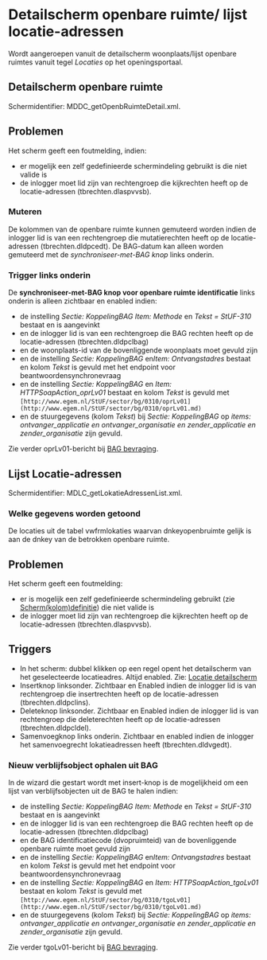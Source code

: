 # Detailscherm openbare ruimte/ lijst locatie-adressen

Wordt aangeroepen vanuit de detailscherm woonplaats/lijst openbare ruimtes vanuit tegel _Locaties_ op het openingsportaal.

## Detailscherm openbare ruimte

Schermidentifier: MDDC_getOpenbRuimteDetail.xml.

## Problemen

Het scherm geeft een foutmelding, indien:

- er mogelijk een zelf gedefinieerde schermindeling gebruikt is die niet valide is
- de inlogger moet lid zijn van rechtengroep die kijkrechten heeft op de locatie-adressen (tbrechten.dlaspvvsb).

### Muteren

De kolommen van de openbare ruimte kunnen gemuteerd worden indien de inlogger lid is van een rechtengroep die mutatierechten heeft op de locatie-adressen (tbrechten.dldpcedt). De BAG-datum kan alleen worden gemuteerd met de _synchroniseer-met-BAG knop_ links onderin.

### Trigger links onderin

De **synchroniseer-met-BAG knop voor openbare ruimte identificatie** links onderin is alleen zichtbaar en enabled indien:

- de instelling _Sectie: KoppelingBAG Item: Methode_ en _Tekst = StUF-310_ bestaat en is aangevinkt
- en de inlogger lid is van een rechtengroep die BAG rechten heeft op de locatie-adressen (tbrechten.dldpclbag)
- en de woonplaats-id van de bovenliggende woonplaats moet gevuld zijn
- en de instelling _Sectie: KoppelingBAG_ en*Item: Ontvangstadres* bestaat en kolom _Tekst_ is gevuld met het endpoint voor beantwoordensynchronevraag
- en de instelling _Sectie: KoppelingBAG_ en _Item: HTTPSoapAction_oprLv01_ bestaat en kolom _Tekst_ is gevuld met `[http://www.egem.nl/StUF/sector/bg/0310/oprLv01](http://www.egem.nl/StUF/sector/bg/0310/oprLv01.md)`
- en de stuurgegevens (kolom _Tekst_) bij _Sectie: KoppelingBAG_ op _items: ontvanger_applicatie en ontvanger_organisatie en zender_applicatie en zender_organisatie_ zijn gevuld.

Zie verder oprLv01-bericht bij [BAG bevraging](/probleemoplossing/programmablokken/bag_bevraging.md).

## Lijst Locatie-adressen

Schermidentifier: MDLC_getLokatieAdressenList.xml.

### Welke gegevens worden getoond

De locaties uit de tabel vwfrmlokaties waarvan dnkeyopenbruimte gelijk is aan de dnkey van de betrokken openbare ruimte.

## Problemen

Het scherm geeft een foutmelding:

- er is mogelijk een zelf gedefinieerde schermindeling gebruikt (zie [Scherm(kolom)definitie](/instellen_inrichten/schermdefinitie/README.md)) die niet valide is
- de inlogger moet lid zijn van rechtengroep die kijkrechten heeft op de locatie-adressen (tbrechten.dlaspvvsb).

## Triggers

- In het scherm: dubbel klikken op een regel opent het detailscherm van het geselecteerde locatieadres. Altijd enabled. Zie: [Locatie detailscherm](/probleemoplossing/module_overstijgende_schermen/locatie.md)
- Insertknop linksonder. Zichtbaar en Enabled indien de inlogger lid is van rechtengroep die insertrechten heeft op de locatie-adressen (tbrechten.dldpclins).
- Deleteknop linksonder. Zichtbaar en Enabled indien de inlogger lid is van rechtengroep die deleterechten heeft op de locatie-adressen (tbrechten.dldpcldel).
- Samenvoegknop links onderin. Zichtbaar en enabled indien de inlogger het samenvoegrecht lokatieadressen heeft (tbrechten.dldvgedt).

### Nieuw verblijfsobject ophalen uit BAG

In de wizard die gestart wordt met insert-knop is de mogelijkheid om een lijst van verblijfsobjecten uit de BAG te halen indien:

- de instelling _Sectie: KoppelingBAG Item: Methode_ en _Tekst = StUF-310_ bestaat en is aangevinkt
- en de inlogger lid is van een rechtengroep die BAG rechten heeft op de locatie-adressen (tbrechten.dldpclbag)
- en de BAG identificatiecode (dvopruimteid) van de bovenliggende openbare ruimte moet gevuld zijn
- en de instelling _Sectie: KoppelingBAG_ en*Item: Ontvangstadres* bestaat en kolom _Tekst_ is gevuld met het endpoint voor beantwoordensynchronevraag
- en de instelling _Sectie: KoppelingBAG_ en _Item: HTTPSoapAction_tgoLv01_ bestaat en kolom _Tekst_ is gevuld met `[http://www.egem.nl/StUF/sector/bg/0310/tgoLv01](http://www.egem.nl/StUF/sector/bg/0310/tgoLv01.md)`
- en de stuurgegevens (kolom _Tekst_) bij _Sectie: KoppelingBAG_ op _items: ontvanger_applicatie en ontvanger_organisatie en zender_applicatie en zender_organisatie_ zijn gevuld.

Zie verder tgoLv01-bericht bij [BAG bevraging](/probleemoplossing/programmablokken/bag_bevraging.md).
